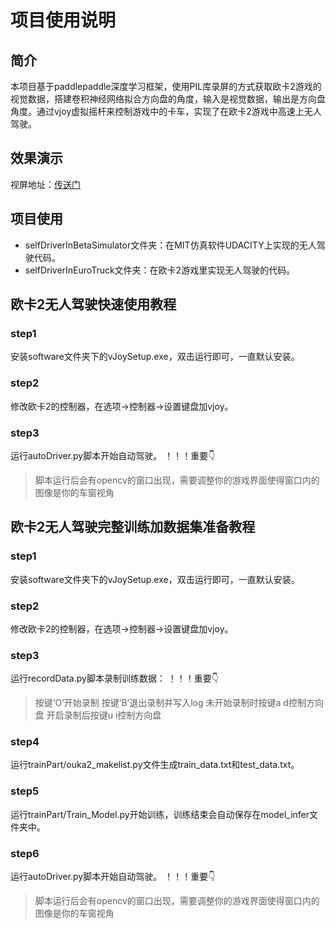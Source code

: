# 项目使用说明
## 简介
本项目基于paddlepaddle深度学习框架，使用PIL库录屏的方式获取欧卡2游戏的视觉数据，搭建卷积神经网络拟合方向盘的角度，输入是视觉数据，输出是方向盘角度。通过vjoy虚拟摇杆来控制游戏中的卡车，实现了在欧卡2游戏中高速上无人驾驶。

## 效果演示
视屏地址：[传送门](https://www.bilibili.com/video/BV1gC4y1t7YY)

## 项目使用
- selfDriverInBetaSimulator文件夹：在MIT仿真软件UDACITY上实现的无人驾驶代码。
- selfDriverInEuroTruck文件夹：在欧卡2游戏里实现无人驾驶的代码。

## 欧卡2无人驾驶快速使用教程
### step1
安装software文件夹下的vJoySetup.exe，双击运行即可，一直默认安装。
### step2
修改欧卡2的控制器，在选项->控制器->设置键盘加vjoy。
### step3
运行autoDriver.py脚本开始自动驾驶。
！！！重要👇
>脚本运行后会有opencv的窗口出现，需要调整你的游戏界面使得窗口内的图像是你的车窗视角

## 欧卡2无人驾驶完整训练加数据集准备教程
### step1
安装software文件夹下的vJoySetup.exe，双击运行即可，一直默认安装。
### step2
修改欧卡2的控制器，在选项->控制器->设置键盘加vjoy。
### step3
运行recordData.py脚本录制训练数据：
！！！重要👇
>按键‘O’开始录制
按键‘B’退出录制并写入log
未开始录制时按键a d控制方向盘
开启录制后按键u i控制方向盘

### step4
运行trainPart/ouka2_makelist.py文件生成train_data.txt和test_data.txt。
### step5
运行trainPart/Train_Model.py开始训练，训练结束会自动保存在model_infer文件夹中。
### step6
运行autoDriver.py脚本开始自动驾驶。
！！！重要👇
>脚本运行后会有opencv的窗口出现，需要调整你的游戏界面使得窗口内的图像是你的车窗视角